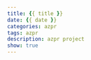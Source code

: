 ```yaml
---
title: {{ title }}
date: {{ date }}
categories: azpr
tags: azpr
description: azpr project
show: true
---
```

